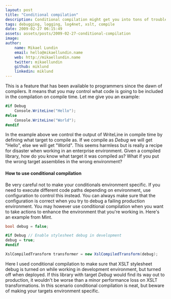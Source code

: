 ```yaml
---
layout: post
title: "Conditional compilation"
description: Conditional compilation might get you into tons of trouble, but it can be cool for some meta tasks.
tags: debugging, logging, log4net, xslt, compile
date: 2009-02-27 06:15:49
assets: assets/posts/2009-02-27-conditional-compilation
image: 
author: 
    name: Mikael Lundin
    email: hello@mikaellundin.name 
    web: http://mikaellundin.name
    twitter: mikaellundin
    github: miklund
    linkedin: miklund                    
---
```


This is a feature that has been available to programmers since the dawn of compilers. It means that you may control what code is going to be included in the compilation on compile time. Let me give you an example:

```csharp
#if Debug
    Console.WriteLine("Hello");
#else
    Console.WriteLine("World");
#endif
```

In the example above we control the output of WriteLine in compile time by defining what target to compile as. If we compile as _Debug_ we will get "Hello", else we will get "World".  This seems harmless but is really a recipe for disaster when working in an enterprise environment. Given a compiled library, how do you know what target it was compiled as? What if you put the wrong target assemblies in the wrong environment?

#### How to use conditional compilation

Be very careful not to make your conditionals environment specific. If you need to execute different code paths depending on environment, use configuration to control this instead. You can always make sure that the configuration is correct when you try to debug a failing production environment.  You may however use conditional compilation when you want to take actions to enhance the environment that you're working in. Here's an example from Mint.

```csharp
bool debug = false;

#if Debug // Enable stylesheet debug in development
debug = true;
#endif

XslCompiledTransform transformer = new XslCompiledTransform(debug);
```

Here I used conditional compilation to make sure that XSLT stylesheet debug is turned on while working in development environment, but turned off when deployed.  If this library with target _Debug_ would find its way out to production, it wouldn't be worse than a minor performance loss on XSLT transformations. In this scenario conditional compilation is neat, but beware of making your targets environment specific.
